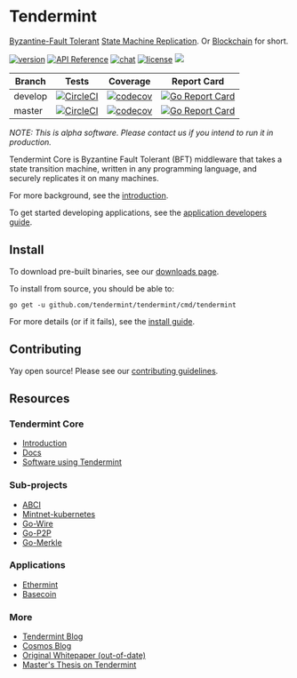 # Tendermint

[Byzantine-Fault Tolerant](https://en.wikipedia.org/wiki/Byzantine_fault_tolerance)
[State Machine Replication](https://en.wikipedia.org/wiki/State_machine_replication). 
Or [Blockchain](https://en.wikipedia.org/wiki/Blockchain_(database)) for short.

[![version](https://img.shields.io/github/tag/tendermint/tendermint.svg)](https://github.com/tendermint/tendermint/releases/latest)
[![API Reference](
https://camo.githubusercontent.com/915b7be44ada53c290eb157634330494ebe3e30a/68747470733a2f2f676f646f632e6f72672f6769746875622e636f6d2f676f6c616e672f6764646f3f7374617475732e737667
)](https://godoc.org/github.com/tendermint/tendermint)
[![chat](https://img.shields.io/badge/slack-join%20chat-pink.svg)](http://forum.tendermint.com:3000/)
[![license](https://img.shields.io/github/license/tendermint/tendermint.svg)](https://github.com/tendermint/tendermint/blob/master/LICENSE)
[![](https://tokei.rs/b1/github/tendermint/tendermint?category=lines)](https://github.com/tendermint/tendermint)


Branch    | Tests | Coverage | Report Card
----------|-------|----------|-------------
develop   | [![CircleCI](https://circleci.com/gh/tendermint/tendermint/tree/develop.svg?style=shield)](https://circleci.com/gh/tendermint/tendermint/tree/develop) | [![codecov](https://codecov.io/gh/tendermint/tendermint/branch/develop/graph/badge.svg)](https://codecov.io/gh/tendermint/tendermint) | [![Go Report Card](https://goreportcard.com/badge/github.com/tendermint/tendermint/tree/develop)](https://goreportcard.com/report/github.com/tendermint/tendermint/tree/develop)
master    | [![CircleCI](https://circleci.com/gh/tendermint/tendermint/tree/master.svg?style=shield)](https://circleci.com/gh/tendermint/tendermint/tree/master) | [![codecov](https://codecov.io/gh/tendermint/tendermint/branch/master/graph/badge.svg)](https://codecov.io/gh/tendermint/tendermint) | [![Go Report Card](https://goreportcard.com/badge/github.com/tendermint/tendermint/tree/master)](https://goreportcard.com/report/github.com/tendermint/tendermint/tree/master)

_NOTE: This is alpha software. Please contact us if you intend to run it in production._

Tendermint Core is Byzantine Fault Tolerant (BFT) middleware that takes a state transition machine, written in any programming language,
and securely replicates it on many machines.

For more background, see the [introduction](https://tendermint.com/intro).

To get started developing applications, see the [application developers guide](https://tendermint.com/docs/guides/app-development).

## Install

To download pre-built binaries, see our [downloads page](https://tendermint.com/intro/getting-started/download).

To install from source, you should be able to:

`go get -u github.com/tendermint/tendermint/cmd/tendermint`

For more details (or if it fails), see the [install guide](https://tendermint.com/docs/guides/install).

## Contributing

Yay open source! Please see our [contributing guidelines](https://tendermint.com/docs/guides/contributing).

## Resources

### Tendermint Core

- [Introduction](https://tendermint.com/intro)
- [Docs](https://tendermint.com/docs)
- [Software using Tendermint](https://tendermint.com/ecosystem)

### Sub-projects

* [ABCI](http://github.com/tendermint/abci)
* [Mintnet-kubernetes](http://github.com/tendermint/mintnet-kubernetes)
* [Go-Wire](http://github.com/tendermint/go-wire)
* [Go-P2P](http://github.com/tendermint/go-p2p)
* [Go-Merkle](http://github.com/tendermint/go-merkle)

### Applications

* [Ethermint](http://github.com/tendermint/ethermint)
* [Basecoin](http://github.com/tendermint/basecoin)

### More 

* [Tendermint Blog](https://tendermint.com/blog)
* [Cosmos Blog](https://cosmos.network/blog)
* [Original Whitepaper (out-of-date)](http://www.the-blockchain.com/docs/Tendermint%20Consensus%20without%20Mining.pdf)
* [Master's Thesis on Tendermint](https://atrium.lib.uoguelph.ca/xmlui/handle/10214/9769)

